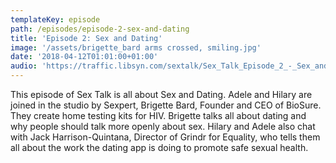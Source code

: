 ```yaml
---
templateKey: episode
path: /episodes/episode-2-sex-and-dating
title: 'Episode 2: Sex and Dating'
image: '/assets/brigette_bard arms crossed, smiling.jpg'
date: '2018-04-12T01:01:00+01:00'
audio: 'https://traffic.libsyn.com/sextalk/Sex_Talk_Episode_2_-_Sex_and_Dating.mp3'
---
```

This episode of Sex Talk is all about Sex and Dating. Adele and Hilary are joined in the studio by Sexpert, Brigette Bard, Founder and CEO of BioSure. They create home testing kits for HIV. Brigette talks all about dating and why people should talk more openly about sex. Hilary and Adele also chat with Jack Harrison-Quintana, Director of Grindr for Equality, who tells them all about the work the dating app is doing to promote safe sexual health.
